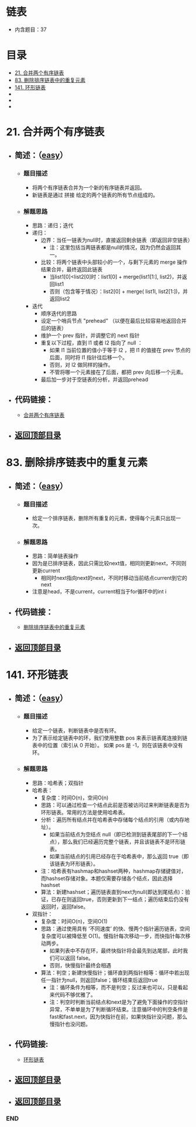 # 链表
- 内含题目：37

# 目录
<!-- GFM-TOC -->
* [21. 合并两个有序链表](#21-合并两个有序链表)
* [83. 删除排序链表中的重复元素](#83-删除排序链表中的重复元素)
* [141. 环形链表](#141-环形链表)
* []()
* []()
* []()
<!-- GFM-TOC -->



# 21. 合并两个有序链表
- ## 简述：（[easy](https://github.com/anliux/PracticePool/blob/master/LeetCode/docs/easy.md)）
  - ### 题目描述
    - 将两个有序链表合并为一个新的有序链表并返回。
    - 新链表是通过 拼接 给定的两个链表的所有节点组成的。  
  - ### 解题思路
    -  思路：递归；迭代
    - 递归：
      - 边界：当任一链表为null时，直接返回剩余链表（即返回非空链表）
        - 注：这里包括当两链表都是null的情况，因为仍然会返回其一。
      - 比较：将两个链表中头部较小的一个，与剩下元素的 merge 操作结果合并，最终返回此链表
        - 当list1[0]<list2[0]时：list1[0] + merge(list1[1:], list2)，并返回list1
        - 否则（包含等于情况）：list2[0] + merge( list1l, list2[1:])，并返回list2
    - 迭代
      - 顺序迭代的思路
      - 设定一个哨兵节点 "prehead" （以便在最后比较容易地返回合并后的链表）
      - 维护一个 prev 指针，并调整它的 next 指针
      - 重复以下过程，直到 l1 或者 l2 指向了 null ：
        - 如果 l1 当前位置的值小于等于 l2 ，把 l1 的值接在 prev 节点的后面，同时将 l1 指针往后移一个。
        - 否则，对 l2 做同样的操作。
        - 不管将哪一个元素接在了后面，都把 prev 向后移一个元素。
      - 最后加一步对于空链表的分析，并返回prehead

- ## 代码链接：
  - [合并两个有序链表](https://github.com/anliux/PracticePool/blob/master/LeetCode/src/0021-merge-two-sorted-lists.java)

<!-- GFM-TOC -->
* ## [返回顶部目录](#目录)
<!-- GFM-TOC -->



# 83. 删除排序链表中的重复元素
- ## 简述：（[easy](https://github.com/anliux/PracticePool/blob/master/LeetCode/docs/easy.md)）
  - ### 题目描述
    - 给定一个排序链表，删除所有重复的元素，使得每个元素只出现一次。
  - ### 解题思路
    - 思路：简单链表操作
    - 因为是已排序链表，因此只需比较next值，相同则更新next，不同则更新current
      - 相同时next指向next的next，不同时移动当前结点current到它的next
    - 注意是head，不是current，current相当于for循环中的int i

- ## 代码链接：
  - [删除排序链表中的重复元素](https://github.com/anliux/PracticePool/blob/master/LeetCode/src/0083-remove-duplicates-from-sorted-list.java)

<!-- GFM-TOC -->
* ## [返回顶部目录](#目录)
<!-- GFM-TOC -->



# 141. 环形链表
- ## 简述：（[easy](https://github.com/anliux/PracticePool/blob/master/LeetCode/docs/easy.md)）
  - ### 题目描述
    - 给定一个链表，判断链表中是否有环。
    - 为了表示给定链表中的环，我们使用整数 pos 来表示链表尾连接到链表中的位置（索引从 0 开始）。 如果 pos 是 -1，则在该链表中没有环。
  - ### 解题思路
    - 思路：哈希表；双指针
    - 哈希表：
      - 复杂度：时间O(n)，空间O(n)
      - 思路：可以通过检查一个结点此前是否被访问过来判断链表是否为环形链表。常用的方法是使用哈希表。
      - 分析：遍历所有结点并在哈希表中存储每个结点的引用（或内存地址）。
        - 如果当前结点为空结点 null（即已检测到链表尾部的下一个结点），那么我们已经遍历完整个链表，并且该链表不是环形链表。
        - 如果当前结点的引用已经存在于哈希表中，那么返回 true（即该链表为环形链表）。
      - 注：哈希表有hashmap和hashset两种，hashmap存储键值对，而hashset存储对象。本题仅需要存储各个结点，因此选择hashset
      - 算法：新建hashset；遍历链表直到next为null(即达到尾结点)：验证，已存在则返回true，否则更新到下一结点；遍历结束后仍没有返回时，返回false。
    - 双指针：
      - 复杂度：时间O(n)，空间O(1)
      - 思路：通过使用具有 ‘不同速度’ 的快、慢两个指针遍历链表，空间复杂度可以被降低至 O(1)。慢指针每次移动一步，而快指针每次移动两步。
        - 如果列表中不存在环，最终快指针将会最先到达尾部，此时我们可以返回 false。
        - 否则，快慢指针最终会相遇
      - 算法：判空；新建快慢指针；循环直到两指针相等：循环中若出现任一指针为null，则返回false；循环结束后返回true
        - 注：循环条件为相等，而不是判空；反过来也可以，只是看起来代码不够优雅了。
        - 注：判空时判断当前结点和next是为了避免下面操作的空指针异常，不单单是为了判断循环结束。注意循环中的判空条件是fast和fast.next，因为快指针在前，如果快指针没问题，那么慢指针也没问题。

- ## 代码链接:
  - [环形链表](https://github.com/anliux/PracticePool/blob/master/LeetCode/src/0141-linked-list-cycle.java)

<!-- GFM-TOC -->
* ## [返回顶部目录](#目录)
<!-- GFM-TOC -->








<!-- GFM-TOC -->
* ## [返回顶部目录](#目录)
<!-- GFM-TOC -->

### END
